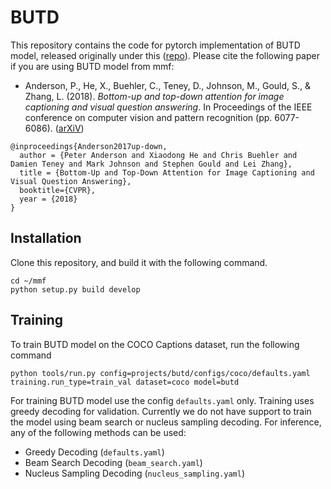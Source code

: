 # BUTD

This repository contains the code for pytorch implementation of BUTD model, released originally under this ([repo](https://github.com/peteanderson80/bottom-up-attention)). Please cite the following paper if you are using BUTD model from mmf:

* Anderson, P., He, X., Buehler, C., Teney, D., Johnson, M., Gould, S., & Zhang, L. (2018). *Bottom-up and top-down attention for image captioning and visual question answering*. In Proceedings of the IEEE conference on computer vision and pattern recognition (pp. 6077-6086). ([arXiV](https://arxiv.org/abs/1707.07998))
```
@inproceedings{Anderson2017up-down,
  author = {Peter Anderson and Xiaodong He and Chris Buehler and Damien Teney and Mark Johnson and Stephen Gould and Lei Zhang},
  title = {Bottom-Up and Top-Down Attention for Image Captioning and Visual Question Answering},
  booktitle={CVPR},
  year = {2018}
}
```

## Installation

Clone this repository, and build it with the following command.
```
cd ~/mmf
python setup.py build develop
```

## Training
To train BUTD model on the COCO Captions dataset, run the following command
```
python tools/run.py config=projects/butd/configs/coco/defaults.yaml training.run_type=train_val dataset=coco model=butd
```

For training BUTD model use the config `defaults.yaml` only. Training uses greedy decoding for validation. Currently we do not have support to train the model using beam search or nucleus sampling decoding. For inference, any of the following methods can be used:

- Greedy Decoding (`defaults.yaml`)
- Beam Search Decoding (`beam_search.yaml`)
- Nucleus Sampling Decoding (`nucleus_sampling.yaml`)
